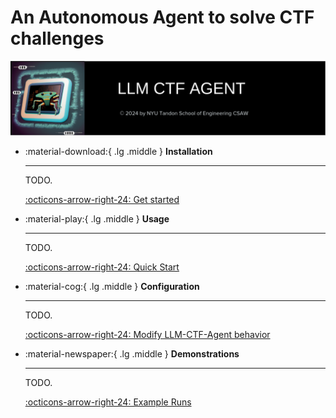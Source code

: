 # An Autonomous Agent to solve CTF challenges

![LLM-CSTF-agent banner](assets/readme_assets/spid_banner_1.png)





<div class="grid cards" markdown>


-   :material-download:{ .lg .middle } __Installation__

    ---

    TODO.

    [:octicons-arrow-right-24: Get started](installation/installation.md)


-   :material-play:{ .lg .middle } __Usage__

    ---

    TODO.

    [:octicons-arrow-right-24: Quick Start](usage/usage.md)


-   :material-cog:{ .lg .middle } __Configuration__

    ---

    TODO.

    [:octicons-arrow-right-24: Modify LLM-CTF-Agent behavior](configuration/overview.md)



-   :material-newspaper:{ .lg .middle } __Demonstrations__

    ---

    TODO.

    [:octicons-arrow-right-24: Example Runs](demonstration/demonstration.md)

</div>

